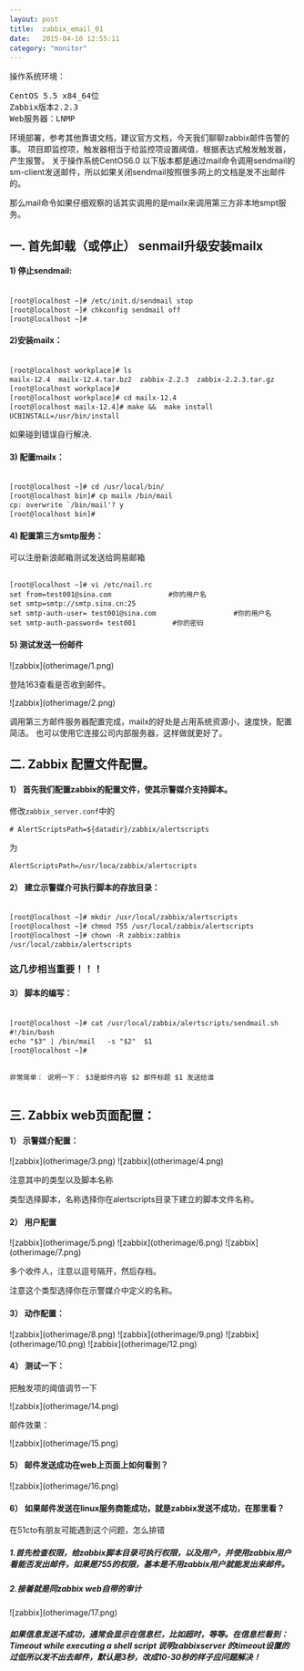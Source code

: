 ```yaml
---
layout: post
title:  zabbix_email_01
date:   2015-04-10 12:55:11
category: "monitor"
---
```

<p>操作系统环境：</p>
<pre>CentOS 5.5 x84_64位
Zabbix版本2.2.3
Web服务器：LNMP
</pre>
<p>
环境部署，参考其他靠谱文档，建议官方文档，今天我们聊聊zabbix邮件告警的事。
项目即监控项，触发器相当于给监控项设置阈值，根据表达式触发触发器，产生报警。
关于操作系统CentOS6.0 以下版本都是通过mail命令调用sendmail的sm-client发送邮件，所以如果关闭sendmail按照很多网上的文档是发不出邮件的。
</p>
<p>那么mail命令如果仔细观察的话其实调用的是mailx来调用第三方非本地smpt服务。</p>

<h2>一.   首先卸载（或停止） senmail升级安装mailx</h2>
<h4>1)       停止sendmail:</h4>
<pre><code>
[root@localhost ~]# /etc/init.d/sendmail stop
[root@localhost ~]# chkconfig sendmail off
[root@localhost ~]#
</code></pre>

<h4>2)安装mailx：</h4>
<pre><code>
[root@localhost workplace]# ls
mailx-12.4  mailx-12.4.tar.bz2  zabbix-2.2.3  zabbix-2.2.3.tar.gz
[root@localhost workplace]#
[root@localhost workplace]# cd mailx-12.4
[root@localhost mailx-12.4]# make &&  make install UCBINSTALL=/usr/bin/install
</code></pre>


<p>如果碰到错误自行解决.</p>
<h4>3)       配置mailx：</h4>
<pre><code>
[root@localhost ~]# cd /usr/local/bin/
[root@localhost bin]# cp mailx /bin/mail
cp: overwrite `/bin/mail'? y
[root@localhost bin]#
</code></pre>
<h4>4)       配置第三方smtp服务：</h4>
<p>可以注册新浪邮箱测试发送给网易邮箱</p>
<pre><code>
[root@localhost ~]# vi /etc/nail.rc
set from=test001@sina.com              #你的用户名
set smtp=smtp://smtp.sina.cn:25
set smtp-auth-user= test001@sina.com                   #你的用户名
set smtp-auth-password= test001         #你的密码
</code></pre>
<h4>5)       测试发送一份邮件</h4>
![zabbix](otherimage/1.png)
<p>
登陆163查看是否收到邮件。</p>
![zabbix](otherimage/2.png)
<p>调用第三方邮件服务器配置完成，mailx的好处是占用系统资源小，速度快，配置简洁。
也可以使用它连接公司内部服务器，这样做就更好了。
</p>
<h2>二.   Zabbix 配置文件配置。</h2>
<h4>1）  首先我们配置zabbix的配置文件，使其示警媒介支持脚本。</h4>
修改<code>zabbix_server.conf</code>中的
<pre><code># AlertScriptsPath=${datadir}/zabbix/alertscripts</code></pre>
<p>为</p>
<pre><code>AlertScriptsPath=/usr/loca/zabbix/alertscripts</code></pre>


<h4>2）  建立示警媒介可执行脚本的存放目录：</h4>
<pre><code>
[root@localhost ~]# mkdir /usr/local/zabbix/alertscripts
[root@localhost ~]# chmod 755 /usr/local/zabbix/alertscripts
[root@localhost ~]# chown -R zabbix:zabbix /usr/local/zabbix/alertscripts
</code></pre>
<h3>这几步相当重要！！！</h3>
<h4>3）  脚本的编写：</h4>
<pre><code>
[root@localhost ~]# cat /usr/local/zabbix/alertscripts/sendmail.sh
#!/bin/bash
echo "$3" | /bin/mail   -s "$2"  $1
[root@localhost ~]#

非常简单：
	说明一下：
	$3是邮件内容
	$2 邮件标题
	$1 发送给谁
</code></pre>

<h2>三.   Zabbix  web页面配置：</h2>
<h4>1）  示警媒介配置：</h4>
![zabbix](otherimage/3.png)
![zabbix](otherimage/4.png)
</p>注意其中的类型以及脚本名称</p>
</p>类型选择脚本，名称选择你在alertscripts目录下建立的脚本文件名称。</p>
<h4>2）  用户配置</h4>
![zabbix](otherimage/5.png)
![zabbix](otherimage/6.png)
![zabbix](otherimage/7.png)
<p>多个收件人，注意以逗号隔开，然后存档。</p>
<p>注意这个类型选择你在示警媒介中定义的名称。</p>
<h4>3）  动作配置：</h4>
![zabbix](otherimage/8.png)
![zabbix](otherimage/9.png)
![zabbix](otherimage/10.png)
![zabbix](otherimage/12.png)

<h4>4）  测试一下：</h4>
<p>把触发项的阈值调节一下<p>
![zabbix](otherimage/14.png)
<p>邮件效果：</p>
![zabbix](otherimage/15.png)

<h4>5）  邮件发送成功在web上页面上如何看到？</h4>
![zabbix](otherimage/16.png)
<h4>6）  如果邮件发送在linux服务商能成功，就是zabbix发送不成功，在那里看？</h4>
<p>在51cto有朋友可能遇到这个问题，怎么排错</p>
<h5>1.首先检查权限，给zabbix脚本目录可执行权限，以及用户，并使用zabbix用户看能否发出邮件，如果是755的权限，基本是不用zabbix用户就能发出来邮件。</h5>
<h5>2.接着就是同zabbix web自带的审计</h5>
![zabbix](otherimage/17.png)
<h5>如果信息发送不成功，通常会显示在信息栏，比如超时，等等。在信息栏看到：Timeout while executing a shell script 说明zabbixserver 的timeout设置的过低所以发不出去邮件，默认是3秒，改成10-30秒的样子应问题解决！</h5>
